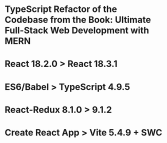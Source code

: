 # TypeScript Refactor of the Codebase from the Book: Ultimate Full-Stack Web Development with MERN

# React 18.2.0 > React 18.3.1
# ES6/Babel > TypeScript 4.9.5
# React-Redux 8.1.0 > 9.1.2
# Create React App > Vite 5.4.9 + SWC

